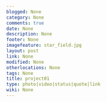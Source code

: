 ```yaml
---
blogged: None
category: None
comments: true
date: None
description: None
footer: None
imagefeature: star_field.jpg
layout: post
link: None
modified: None
otherlocations: None
tags: None
title: project01
type: photo|video|status|quote|link
wiki: None
---
```


